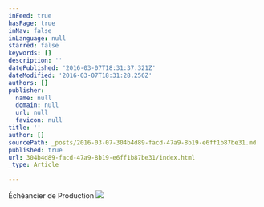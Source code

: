 ```yaml
---
inFeed: true
hasPage: true
inNav: false
inLanguage: null
starred: false
keywords: []
description: ''
datePublished: '2016-03-07T18:31:37.321Z'
dateModified: '2016-03-07T18:31:28.256Z'
authors: []
publisher:
  name: null
  domain: null
  url: null
  favicon: null
title: ''
author: []
sourcePath: _posts/2016-03-07-304b4d89-facd-47a9-8b19-e6ff1b87be31.md
published: true
url: 304b4d89-facd-47a9-8b19-e6ff1b87be31/index.html
_type: Article

---
```

Échéancier de Production
![](https://the-grid-user-content.s3-us-west-2.amazonaws.com/4016b84c-7a4f-4487-927b-02bf7cf876fc.png)